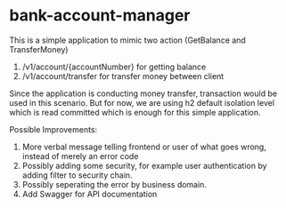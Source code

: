 # bank-account-manager

This is a simple application to mimic two action (GetBalance and TransferMoney)

1. /v1/account/{accountNumber} for getting balance
2. /v1/account/transfer for transfer money between client

Since the application is conducting money transfer, transaction would be used in this scenario.
But for now, we are using h2 default isolation level which is read committed which is enough for this simple application.

Possible Improvements:
1. More verbal message telling frontend or user of what goes wrong, instead of merely an error code
2. Possibly adding some security, for example user authentication by adding filter to security chain.
3. Possibly seperating the error by business domain.
4. Add Swagger for API documentation
